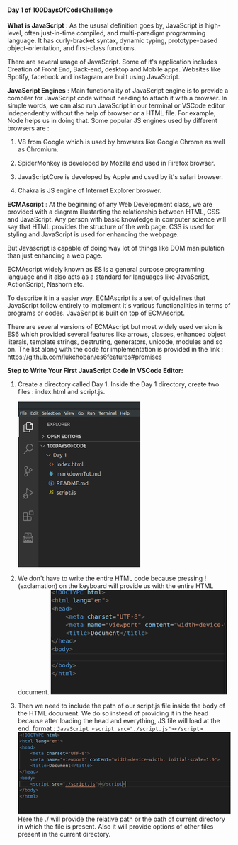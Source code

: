 #### Day 1 of 100DaysOfCodeChallenge

__What is JavaScript__ : 
As the ususal definition goes by, JavaScript is high-level, often just-in-time compiled, and multi-paradigm programming language. It has curly-bracket syntax, dynamic typing, prototype-based object-orientation, and first-class functions. 

There are several usage of JavaScript. Some of it's application includes Creation of Front End, Back-end, desktop and Mobile apps. Websites like Spotify, facebook and instagram are built using JavaScript.


__JavaScript Engines__ :
 Main functionality of JavaScript engine is to provide a compiler for JavaScript code without needing to attach it with a browser. In simple words, we can also run JavaScript in our terminal or VSCode editor independently without the help of browser or a HTML file. For example, Node helps us in doing that. Some popular JS engines used by different browsers are :
1. V8 from Google which is  used by browsers like Google Chrome as well as Chromium.

2. SpiderMonkey is developed by Mozilla and used in Firefox browser.

3. JavaScriptCore is developed by Apple and used by it's safari browser.

4. Chakra is JS engine of Internet Explorer broswer.







__ECMAscript__ :
At the beginning of any Web Development class, we are provided with a diagram illustarting the relationship between HTML, CSS and JavaScript. 
Any person with basic knowledge in computer science will say that HTML provides the structure of the web page. CSS is used for styling and JavaScript is used for enhancing the webpage. 

But Javascript is capable of doing way lot of things like DOM manipulation than just enhancing a web page. 

ECMAscript widely known as ES is a general purpose programming language and it also acts as a standard for languages like JavaScript, ActionScript, Nashorn etc. 

To describe it in a easier way, ECMAscript is a set of guidelines that JavaScript follow entirely to implement it's various functionalities in terms of programs or codes. JavaScript is built on top of ECMAscript. 

There are several versions of ECMAscript but most widely used version is ES6 which provided several features like arrows, classes, enhanced object literals, template strings, destruting, generators, unicode, modules and so on. The list along with the code for implementation is provided in the link : https://github.com/lukehoban/es6features#promises





**Step to Write Your First JavaScript Code in VSCode Editor:**
1. Create a directory called Day 1. Inside the Day 1 directory, create two files : index.html and script.js. 

    <img src="dirStruct.png" alt="Directory Structure" style="zoom: 67%;" />

2. We don't have to write the entire HTML code because pressing !(exclamation) on the keyboard will provide us with the entire HTML document.
    <img src="index.png" alt="HTML Document Structure" style="zoom: 67%;" />
3. Then we need to include the path of our script.js file inside the body of the HTML document. We do so instead of providing it in the head because after loading the head and everything, JS file will load at the end. 
            format : ``` JavaScript
             <script src="./script.js"></script>
             ```
    <img src="js.png" alt="Script" style="zoom: 67%;" />
Here the ./ will provide the relative path or the path of current directory in which the file is present. Also it will provide options of other files present in the current directory.
            
